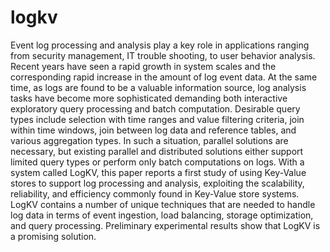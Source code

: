 # logkv
Event log processing and analysis play a key role in applications ranging from security management, IT trouble shooting, to user behavior analysis. Recent years have seen a rapid growth in system scales and the corresponding rapid increase in the amount of log event data. At the same time, as logs are found to be a valuable information source, log analysis tasks have become more sophisticated demanding both interactive exploratory query processing and batch computation. Desirable query types include selection with time ranges and value filtering criteria, join within time windows, join between log data and reference tables, and various aggregation types. In such a situation, parallel solutions are necessary, but existing parallel and distributed solutions either support limited query types or perform only batch computations on logs. With a system called LogKV, this paper reports a first study of using Key-Value stores to support log processing and analysis, exploiting the scalability, reliability, and efficiency commonly found in Key-Value store systems. LogKV contains a number of unique techniques that are needed to handle log data in terms of event ingestion, load balancing, storage optimization, and query processing. Preliminary experimental results show that LogKV is a promising solution.
